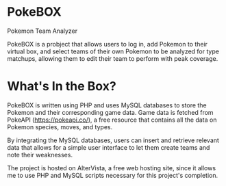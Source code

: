 # PokeBOX
Pokemon Team Analyzer

PokeBOX is a probject that allows users to log in, add Pokemon to their virtual box, and select teams of their own Pokemon to be
analyzed for type matchups, allowing them to edit their team to perform with peak coverage.

# What's In the Box?
PokeBOX is written using PHP and uses MySQL databases to store the Pokemon and their corresponding game data.
Game data is fetched from PokeAPI (https://pokeapi.co/), a free resource that contains all the data on Pokemon species, moves, and types.

By integrating the MySQL databases, users can insert and retrieve relevant data that allows for a simple user interface
to let them create teams and note their weaknesses.

The project is hosted on AlterVista, a free web hosting site, since it allows me to use PHP and MySQL scripts necessary for this
project's completion.
